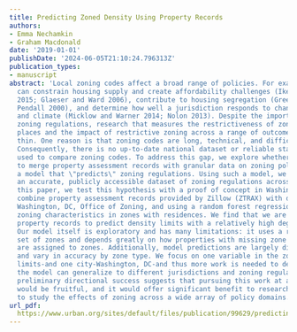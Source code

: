 ```yaml
---
title: Predicting Zoned Density Using Property Records
authors:
- Emma Nechamkin
- Graham Macdonald
date: '2019-01-01'
publishDate: '2024-06-05T21:10:24.796313Z'
publication_types:
- manuscript
abstract: 'Local zoning codes affect a broad range of policies. For example, they
  can constrain housing supply and create affordability challenges (Ikeda and Washington
  2015; Glaeser and Ward 2006), contribute to housing segregation (Greene at al. 2017;
  Pendall 2000), and determine how well a jurisdiction responds to changes in demographics
  and climate (Micklow and Warner 2014; Nolon 2013). Despite the importance of local
  zoning regulations, research that measures the restrictiveness of zoning laws across
  places and the impact of restrictive zoning across a range of outcomes is remarkably
  thin. One reason is that zoning codes are long, technical, and difficult to access.
  Consequently, there is no up-to-date national dataset or reliable standard practice
  used to compare zoning codes. To address this gap, we explore whether it is possible
  to merge property assessment records with granular data on zoning policies to generate
  a model that \"predicts\" zoning regulations. Using such a model, we could build
  an accurate, publicly accessible dataset of zoning regulations across the US. In
  this paper, we test this hypothesis with a proof of concept in Washington, DC. We
  combine property assessment records provided by Zillow (ZTRAX) with data from the
  Washington, DC, Office of Zoning, and using a random forest regression, predict
  zoning characteristics in zones with residences. We find that we are able to use
  property records to predict density limits with a relatively high degree of accuracy.
  Our model itself is exploratory and has many limitations: it uses a relatively small
  set of zones and depends greatly on how properties with missing zone designations
  are assigned to zones. Additionally, model predictions are largely directional,
  and vary in accuracy by zone type. We focus on one variable in the zoning code-density
  limits-and one city-Washington, DC-and thus more work is needed to determine whether
  the model can generalize to different jurisdictions and zoning regulations. Yet,
  preliminary directional success suggests that pursuing this work at a larger scale
  would be fruitful, and it would offer significant benefit to researchers seeking
  to study the effects of zoning across a wide array of policy domains.'
url_pdf: 
  https://www.urban.org/sites/default/files/publication/99629/predicting_zoned_density_using_property_records_1.pdf
---
```

